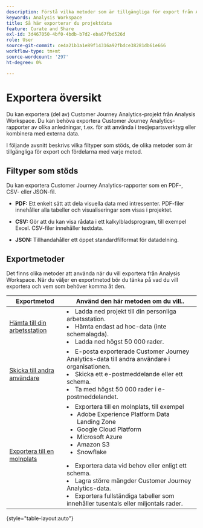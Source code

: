 ```yaml
---
description: Förstå vilka metoder som är tillgängliga för export från Analysis Workspace.
keywords: Analysis Workspace
title: Så här exporterar du projektdata
feature: Curate and Share
exl-id: 3d467050-4bf0-4bdb-b7d2-eba67fbd526d
role: User
source-git-commit: ce4a21b1a1e89f14316a92fbdce38281db61e666
workflow-type: tm+mt
source-wordcount: '297'
ht-degree: 0%

---
```


# Exportera översikt

Du kan exportera (del av) Customer Journey Analytics-projekt från Analysis Workspace. Du kan behöva exportera Customer Journey Analytics-rapporter av olika anledningar, t.ex. för att använda i tredjepartsverktyg eller kombinera med externa data.

I följande avsnitt beskrivs vilka filtyper som stöds, de olika metoder som är tillgängliga för export och fördelarna med varje metod.

## Filtyper som stöds

Du kan exportera Customer Journey Analytics-rapporter som en PDF-, CSV- eller JSON-fil.

* **PDF:** Ett enkelt sätt att dela visuella data med intressenter. PDF-filer innehåller alla tabeller och visualiseringar som visas i projektet.

* **CSV:** Gör att du kan visa rådata i ett kalkylbladsprogram, till exempel Excel. CSV-filer innehåller textdata.

* **JSON:** Tillhandahåller ett öppet standardfilformat för datadelning.

## Exportmetoder

Det finns olika metoder att använda när du vill exportera från Analysis Workspace. När du väljer en exportmetod bör du tänka på vad du vill exportera och vem som behöver komma åt den.

| Exportmetod | Använd den här metoden om du vill.. |
|---------|----------|
| [Hämta till din arbetsstation](/help/analysis-workspace/export/download-send.md) | <li>Ladda ned projekt till din personliga arbetsstation.</li><li>Hämta endast ad hoc-data (inte schemalagda).</li> <li>Ladda ned högst 50 000 rader.</li> <!--true? Are there 2 different options to download to your workstation?--> <!-- is this emailing it? --> |
| [Skicka till andra användare](/help/analysis-workspace/export/t-schedule-report.md) | <li>E-posta exporterade Customer Journey Analytics-data till andra användare i organisationen.</li><li>Skicka ett e-postmeddelande eller ett schema.</li> <li>Ta med högst 50 000 rader i e-postmeddelandet.</li> <!--true?--> |
| [Exportera till en molnplats](/help/analysis-workspace/export/export-cloud.md) | <li>Exportera till en molnplats, till exempel <ul><li>Adobe Experience Platform Data Landing Zone</li><li>Google Cloud Platform</li><li>Microsoft Azure</li><li>Amazon S3</li><li>Snowflake</li></ul></li><li>Exportera data vid behov eller enligt ett schema.</li><li>Lagra större mängder Customer Journey Analytics-data.</li><li>Exportera fullständiga tabeller som innehåller tusentals eller miljontals rader.<!-- What other things? Wiki talks about things that aren't even possible in Data Warehouse. What are they? --> </li> |

{style="table-layout:auto"}
